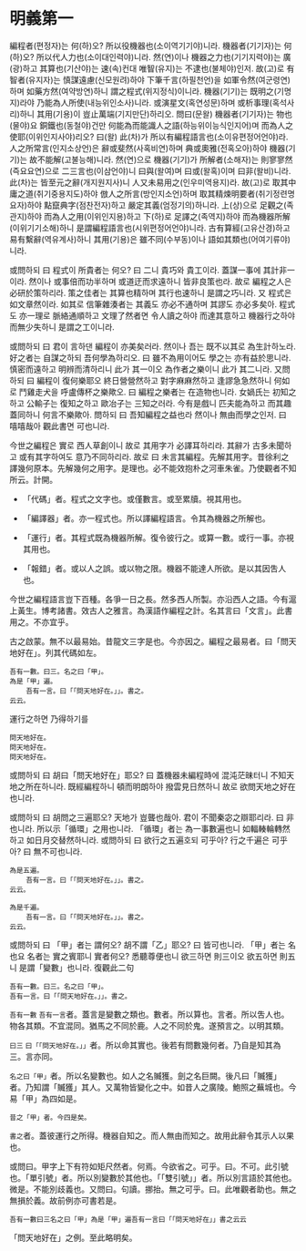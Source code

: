 # 明義第一

編程者(편정자)는 何(하)오? 所以役機器也(소이역기기야)니라. 機器者(기기자)는 何(하)오? 所以代人力也(소이대인력야)니라. 然(연)이나 機器之力也(기기지력야)는 廣(광)하고 其算也(기산야)는 速(속)컨대 唯智(유지)는 不逮也(불체야)인저. 故(고)로 有智者(유지자)는 慎謀遠慮(신모원려)하야 下筆千言(하필천언)을 如軍令然(여군령연)하며 如藥方然(여약방연)하니 謂之程式(위지정식)이니라. 機器(기기)는 既明之(기명지)라야 乃能為人所使(내능위인소사)니라. 或演星文(혹연성문)하며 或析事理(혹석사리)하니 其用(기용)이 豈止萬端(기지만단)하리오. 問曰(문왈) 機器者(기기자)는 物也(물야)요 銅鐵也(동철야)건만 何能為而能識人之語(하능위이능식인지어)며 而為人之使耶(이위인지사야)리오? 曰(왈) 此(차)가 所以有編程語言也(소이유편정어언야)라. 人之所常言(인지소상언)은 辭或斐然(사혹비연)하며 典或奧雅(전혹오아)하야 機器(기기)는 故不能解(고불능해)니라. 然(연)으로 機器(기기)가 所解者(소해자)는 則寥寥然(즉요요연)으로 二三言也(이삼언야)니 曰與(왈여)며 曰或(왈혹)이며 曰非(왈비)니라. 此(차)는 皆至元之辭(개지원지사)니 人又未易用之(인우미역용지)라. 故(고)로 取其中庸之道(취기중용지도)하야 倣人之所言(방인지소언)하며 取其精煉明要者(취기정련명요자)하야 點竄典字(점찬전자)하고 嚴定其義(엄정기의)하니라. 上(상)으로 足觀之(족관지)하야 而為人之用(이위인지용)하고 下(하)로 足譯之(족역지)하야 而為機器所解(이위기기소해)하니 是謂編程語言也(시위편정어언야)니라. 古有算經(고유산경)하고 易有繫辭(역유계사)하니 其用(기용)은 雖不同(수부동)이나 語如其類也(어여기류야)니라.

或問하되 曰 程式이 所貴者는 何오? 曰 二니 貴巧와 貴工이라. 蓋謀一事에 其計非一이라. 然이나 或事倍而功半하며 或道迂而求遠하니 皆非良策也라. 故로 編程之人은 必研於策하리라. 策之佳者는 其算也精하며 其行也速하니 是謂之巧니라. 又 程式은 如文章然이라. 如其로 信筆雜湊者는 其義도 亦必不通하며 其謬도 亦必多矣아. 程式도 亦一理로 脈絡通順하고 文理了然者면 令人讀之하야 而達其意하고 機器行之하야 而無少失하니 是謂之工이니라.

或問하되 曰 君이 言하댄 編程이 亦美矣러라. 然이나 吾는 既不以其로 為生計하노라. 好之者는 自謀之하되 吾何學為하리오. 曰 雖不為用이어도 學之는 亦有益於思니라. 慎密而遠하고 明辨而清하리니 此가 其一이오 為作者之樂이니 此가 其二니라. 又問하되 曰 編程이 復何樂耶오 終日營營然하고 對字麻麻然하고 逢謬急急然하니 何如로 鬥雞走犬을 呼盧傳杯之樂歟오. 曰 編程之樂者는 在造物也니라. 女媧氏는 初知之하고 公輸子는 復知之하고 歐冶子는 三知之러라. 今有是戲니 匹夫能為하고 而其趣蓋同하니 何言不樂歟아. 問하되 曰 吾知編程之益也라 然이나 無由而學之인저. 曰 嘻嘻哉아 觀此書면 可也니라.

今世之編程은 實로 西人草創이니 故로 其用字가 必譯耳하리라. 其辭가 古多未聞하고 或有其字하여도 意乃不同하리라. 故로 曰 未言其編程。先解其用字。昔徐利之譯幾何原本。先解幾何之用字。是理也。必不能效抱朴之河車朱雀。乃使觀者不知所云。計開。

- 「代碼」者。程式之文字也。或僅數言。或至累牘。視其用也。

- 「編譯器」者。亦一程式也。所以譯編程語言。令其為機器之所解也。

- 「運行」者。其程式既為機器所解。復令彼行之。或算一數。或行一事。亦視其用也。

- 「報錯」者。或以人之誤。或以物之限。機器不能達人所欲。是以其因吿人也。

今世之編程語言豈下百種。各爭一日之長。然多西人所製。亦沿西人之語。今有滬上黃生。博考諸書。效古人之雅言。為漢語作編程之計。名其言曰「文言」。此書用之。不亦宜乎。

古之啟蒙。無不以最易始。昔龍文三字是也。今亦因之。編程之最易者。曰「問天地好在」。列其代碼如左。

```
吾有一數。曰三。名之曰「甲」。
為是「甲」遍。
	吾有一言。曰「「問天地好在。」」。書之。
云云。
```

運行之하면 乃得하기를

```
問天地好在。
問天地好在。
問天地好在。
```

或問하되 曰 胡曰「問天地好在」耶오? 曰 蓋機器未編程時에 混沌茫昧터니 不知天地之所在하니라. 既經編程하니 頓而明朗하야 撥雲見日然하니 故로 欲問天地之好在也니라.

或問하되 曰 胡問之三遍耶오? 天地가 豈聾也哉아. 君이 不聞秦宓之辯耶리라. 曰 非也니라. 所以示「循環」之用也니라. 「循環」者는 為一事數遍也니 如輻輳輪轉然하고 如日月交替然하니라. 或問하되 曰 欲行之五遍호되 可乎아? 行之千遍은 可乎아? 曰 無不可也니라.

```
為是五遍。
	吾有一言。曰「「問天地好在。」」。書之。
云云。

為是千遍。
	吾有一言。曰「「問天地好在。」」。書之。
云云。
```

或問하되 曰 「甲」者는 謂何오? 胡不謂「乙」耶오? 曰 皆可也니라. 「甲」者는 名也요 名者는 實之賓耶니 實者何오? 悉聽尊便也니 欲三하면 則三이오 欲五하면 則五니 是謂「變數」也니라. 復觀此二句

```
吾有一數。曰三。名之曰「甲」。
吾有一言。曰「「問天地好在。」」。書之。
```

`吾有一數` `吾有一言`者。蓋言是變數之類也。數者。所以算也。言者。所以吿人也。物各其類。不宜混同。猶馬之不同於鹿。人之不同於鬼。遂預言之。以明其類。

`曰三` `曰「「問天地好在。」」`者。所以命其實也。後若有問數幾何者。乃自是知其為三。言亦同。

`名之曰「甲」`者。所以名變數也。如人之名贓獲。劍之名巨闕。後凡曰「贓獲」者。乃知謂「贓獲」其人。又萬物皆變化之中。如昔人之廣陵。鮑照之蕪城也。今易「甲」為四如是。

```
昔之「甲」者。今四是矣。
```

`書之`者。蓋彼運行之所得。機器自知之。而人無由而知之。故用此辭令其示人以果也。

或問曰。甲字上下有符如矩尺然者。何焉。今欲省之。可乎。曰。不可。此引號也。「單引號」者。所以別變數於其他也。「「雙引號」」者。所以別言語於其他也。微是。不能別歧義也。又問曰。句讀。挪抬。無之可乎。曰。此唯觀者助也。無之無損於義。故前例亦可書若是。

```
吾有一數曰三名之曰「甲」為是「甲」遍吾有一言曰「「問天地好在」」書之云云
```

「問天地好在」之例。至此略明矣。
